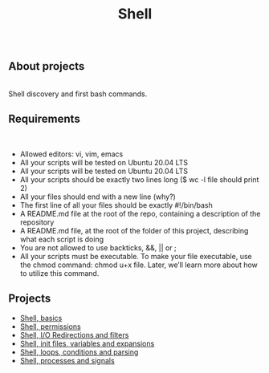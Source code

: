 # <p align=center>Shell</p>
<br />

## About projects
<br />
Shell discovery and first bash commands.
<br />

## Requirements
<br />
<ul>
  <li>Allowed editors: vi, vim, emacs</li>
  <li>All your scripts will be tested on Ubuntu 20.04 LTS</li>
  <li>All your scripts will be tested on Ubuntu 20.04 LTS</li>
  <li>All your scripts should be exactly two lines long ($ wc -l file should print 2)</li>
  <li>All your files should end with a new line (why?)</li>
  <li>The first line of all your files should be exactly #!/bin/bash</li>
  <li>A README.md file at the root of the repo, containing a description of the repository</li>
  <li>A README.md file, at the root of the folder of this project, describing what each script is doing</li>
  <li>You are not allowed to use backticks, &&, || or ;</li>
  <li>All your scripts must be executable. To make your file executable, use the chmod command: chmod u+x file. Later, we’ll learn more about how to utilize this           command.</li>
</ul>

## Projects

- [Shell, basics](https://github.com/Heidge/holbertonschool-shell/tree/master/basics)
- [Shell, permissions](https://github.com/Heidge/holbertonschool-shell/tree/master/permissions)
- [Shell, I/O Redirections and filters](https://github.com/Heidge/holbertonschool-shell/tree/master/io_redirections_and_filters)
- [Shell, init files, variables and expansions](https://github.com/Heidge/holbertonschool-shell/tree/master/init_files_variables_and_expansions)
- [Shell, loops, conditions and parsing](https://github.com/Heidge/holbertonschool-shell/tree/master/loops_conditions_and_parsing)
- [Shell, processes and signals](https://github.com/Heidge/holbertonschool-shell/tree/master/processes_and_signals)

